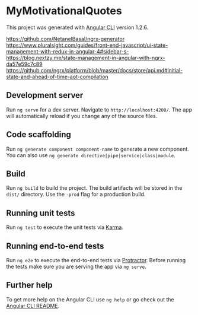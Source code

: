 # MyMotivationalQuotes

This project was generated with [Angular CLI](https://github.com/angular/angular-cli) version 1.2.6.

https://github.com/NetanelBasal/ngrx-generator
https://www.pluralsight.com/guides/front-end-javascript/ui-state-management-with-redux-in-angular-4#sidebar-s-
https://blog.nextzy.me/state-management-in-angular-with-ngrx-da57e59c7c89
https://github.com/ngrx/platform/blob/master/docs/store/api.md#initial-state-and-ahead-of-time-aot-compilation

## Development server

Run `ng serve` for a dev server. Navigate to `http://localhost:4200/`. The app will automatically reload if you change any of the source files.

## Code scaffolding

Run `ng generate component component-name` to generate a new component. You can also use `ng generate directive|pipe|service|class|module`.

## Build

Run `ng build` to build the project. The build artifacts will be stored in the `dist/` directory. Use the `-prod` flag for a production build.

## Running unit tests

Run `ng test` to execute the unit tests via [Karma](https://karma-runner.github.io).

## Running end-to-end tests

Run `ng e2e` to execute the end-to-end tests via [Protractor](http://www.protractortest.org/).
Before running the tests make sure you are serving the app via `ng serve`.

## Further help

To get more help on the Angular CLI use `ng help` or go check out the [Angular CLI README](https://github.com/angular/angular-cli/blob/master/README.md).
